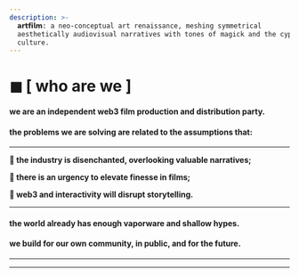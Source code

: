 ```yaml
---
description: >-
  𝗮𝗿𝘁𝗳𝗶𝗹𝗺: a neo-conceptual art renaissance, meshing symmetrical
  aesthetically audiovisual narratives with tones of magick and the cypherpunk
  culture.
---
```


# ◼ \[ who are  we ]



#### w**e are an independent web3 film production and distribution party.**

#### **the problems we are solving are related to the assumptions that:**

****

**🌹 the industry is disenchanted, overlooking valuable narratives;**

**🌹 there is an urgency to elevate finesse in films;**

**🌹 web3 and interactivity will disrupt storytelling.**

****

#### **the world already has enough vaporware and shallow hypes.**&#x20;

#### **we build for our own community, in public, and for the future.**

****

****
